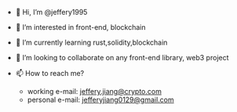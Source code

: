 - 👋 Hi, I’m @jeffery1995
- 👀 I’m interested in front-end, blockchain
- 🌱 I’m currently learning rust,solidity,blockchain
- 💞️ I’m looking to collaborate on any front-end library, web3 project
- 📫 How to reach me?

   - working e-mail: jeffery.jiang@crypto.com
   - personal e-mail: jefferyjiang0129@gmail.com
<!---
jeffery1995/jeffery1995 is a ✨ special ✨ repository because its `README.md` (this file) appears on your GitHub profile.
You can click the Preview link to take a look at your changes.
--->
